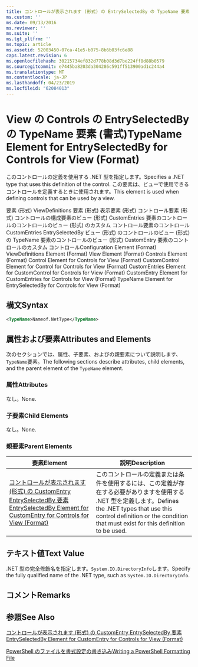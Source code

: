 ```yaml
---
title: コントロールが表示されます (形式) の EntrySelectedBy の TypeName 要素 |Microsoft Docs
ms.custom: ''
ms.date: 09/13/2016
ms.reviewer: ''
ms.suite: ''
ms.tgt_pltfrm: ''
ms.topic: article
ms.assetid: 52003450-07ca-41e5-b075-8b6b03fc6e88
caps.latest.revision: 6
ms.openlocfilehash: 30215734ef832d778b08d3d7be224ff8d88b0579
ms.sourcegitcommit: e7445ba8203da304286c591ff513900ad1c244a4
ms.translationtype: MT
ms.contentlocale: ja-JP
ms.lasthandoff: 04/23/2019
ms.locfileid: "62084013"
---
```

# <a name="typename-element-for-entryselectedby-for-controls-for-view-format"></a><span data-ttu-id="ab765-102">View の Controls の EntrySelectedBy の TypeName 要素 (書式)</span><span class="sxs-lookup"><span data-stu-id="ab765-102">TypeName Element for EntrySelectedBy for Controls for View (Format)</span></span>

<span data-ttu-id="ab765-103">このコントロールの定義を使用する .NET 型を指定します。</span><span class="sxs-lookup"><span data-stu-id="ab765-103">Specifies a .NET type that uses this definition of the control.</span></span> <span data-ttu-id="ab765-104">この要素は、ビューで使用できるコントロールを定義するときに使用されます。</span><span class="sxs-lookup"><span data-stu-id="ab765-104">This element is used when defining controls that can be used by a view.</span></span>

<span data-ttu-id="ab765-105">要素 (形式) ViewDefinitions 要素 (形式) 表示要素 (形式) コントロール要素 (形式) コントロールの構成要素のビュー (形式) CustomEntries 要素のコントロールのコントロールのビュー (形式) のカスタム コントロール要素のコントロールCustomEntries EntrySelectedBy ビュー (形式) のコントロールのビュー (形式) の TypeName 要素のコントロールのビュー (形式) CustomEntry 要素のコントロールのカスタム コントロール</span><span class="sxs-lookup"><span data-stu-id="ab765-105">Configuration Element (Format) ViewDefinitions Element (Format) View Element (Format) Controls Element (Format) Control Element for Controls for View (Format) CustomControl Element for Control for Controls for View (Format) CustomEntries Element for CustomControl for Controls for View (Format) CustomEntry Element for CustomEntries for Controls for View (Format) TypeName Element for EntrySelectedBy for Controls for View (Format)</span></span>

## <a name="syntax"></a><span data-ttu-id="ab765-106">構文</span><span class="sxs-lookup"><span data-stu-id="ab765-106">Syntax</span></span>

```xml
<TypeName>Nameof.NetType</TypeName>

```

## <a name="attributes-and-elements"></a><span data-ttu-id="ab765-107">属性および要素</span><span class="sxs-lookup"><span data-stu-id="ab765-107">Attributes and Elements</span></span>

<span data-ttu-id="ab765-108">次のセクションでは、属性、子要素、およびの親要素について説明します、`TypeName`要素。</span><span class="sxs-lookup"><span data-stu-id="ab765-108">The following sections describe attributes, child elements, and the parent element of the `TypeName` element.</span></span>

### <a name="attributes"></a><span data-ttu-id="ab765-109">属性</span><span class="sxs-lookup"><span data-stu-id="ab765-109">Attributes</span></span>

<span data-ttu-id="ab765-110">なし。</span><span class="sxs-lookup"><span data-stu-id="ab765-110">None.</span></span>

### <a name="child-elements"></a><span data-ttu-id="ab765-111">子要素</span><span class="sxs-lookup"><span data-stu-id="ab765-111">Child Elements</span></span>

<span data-ttu-id="ab765-112">なし。</span><span class="sxs-lookup"><span data-stu-id="ab765-112">None.</span></span>

### <a name="parent-elements"></a><span data-ttu-id="ab765-113">親要素</span><span class="sxs-lookup"><span data-stu-id="ab765-113">Parent Elements</span></span>

|<span data-ttu-id="ab765-114">要素</span><span class="sxs-lookup"><span data-stu-id="ab765-114">Element</span></span>|<span data-ttu-id="ab765-115">説明</span><span class="sxs-lookup"><span data-stu-id="ab765-115">Description</span></span>|
|-------------|-----------------|
|[<span data-ttu-id="ab765-116">コントロールが表示されます (形式) の CustomEntry EntrySelectedBy 要素</span><span class="sxs-lookup"><span data-stu-id="ab765-116">EntrySelectedBy Element for CustomEntry for Controls for View (Format)</span></span>](./entryselectedby-element-for-customentry-for-controls-for-view-format.md)|<span data-ttu-id="ab765-117">このコントロールの定義または条件を使用するには、この定義が存在する必要がありますを使用する .NET 型を定義します。</span><span class="sxs-lookup"><span data-stu-id="ab765-117">Defines the .NET types that use this control definition or the condition that must exist for this definition to be used.</span></span>|

## <a name="text-value"></a><span data-ttu-id="ab765-118">テキスト値</span><span class="sxs-lookup"><span data-stu-id="ab765-118">Text Value</span></span>

<span data-ttu-id="ab765-119">.NET 型の完全修飾名を指定します。`System.IO.DirectoryInfo`します。</span><span class="sxs-lookup"><span data-stu-id="ab765-119">Specify the fully qualified name of the .NET type, such as `System.IO.DirectoryInfo`.</span></span>

## <a name="remarks"></a><span data-ttu-id="ab765-120">コメント</span><span class="sxs-lookup"><span data-stu-id="ab765-120">Remarks</span></span>

## <a name="see-also"></a><span data-ttu-id="ab765-121">参照</span><span class="sxs-lookup"><span data-stu-id="ab765-121">See Also</span></span>

[<span data-ttu-id="ab765-122">コントロールが表示されます (形式) の CustomEntry EntrySelectedBy 要素</span><span class="sxs-lookup"><span data-stu-id="ab765-122">EntrySelectedBy Element for CustomEntry for Controls for View (Format)</span></span>](./entryselectedby-element-for-customentry-for-controls-for-view-format.md)

[<span data-ttu-id="ab765-123">PowerShell のファイルを書式設定の書き込み</span><span class="sxs-lookup"><span data-stu-id="ab765-123">Writing a PowerShell Formatting File</span></span>](./writing-a-powershell-formatting-file.md)
